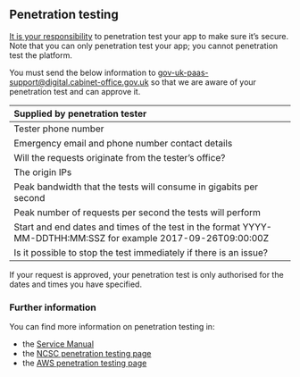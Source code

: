 ## Penetration testing

[It is your responsibility](#responsibility-model) to penetration test your app to make sure it’s secure. Note that you can only penetration test your app; you cannot penetration test the platform.

You must send the below information to [gov-uk-paas-support@digital.cabinet-office.gov.uk](mailto:gov-uk-paas-support@digital.cabinet-office.gov.uk) so that we are aware of your penetration test and can approve it.

|Supplied by penetration tester|
|:---|
|Tester phone number|
|Emergency email and phone number contact details|
|Will the requests originate from the tester’s office?|
|The origin IPs|
|Peak bandwidth that the tests will consume in gigabits per second|
|Peak number of requests per second the tests will perform|
|Start and end dates and times of the test in the format YYYY-MM-DDTHH:MM:SSZ for example 2017-09-26T09:00:00Z|
|Is it possible to stop the test immediately if there is an issue?|

If your request is approved, your penetration test is only authorised for the dates and times you have specified.

### Further information

You can find more information on penetration testing in:

- the [Service Manual](https://www.gov.uk/service-manual/technology/vulnerability-and-penetration-testing)
- the [NCSC penetration testing page](https://www.ncsc.gov.uk/guidance/penetration-testing)
- the [AWS penetration testing page](https://aws.amazon.com/security/penetration-testing/)
